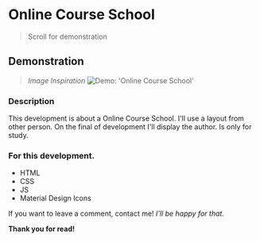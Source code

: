 # Online Course School

> Scroll for demonstration

## Demonstration

> _Image Inspiration_ 
![Demo: 'Online Course School'](assets/images/demo/inspiration/inspiration.png)

### Description

This development is about a Online Course School. I'll use a layout from other person. On the final of development I'll display the author. 
Is only for study.

### For this development.

- HTML
- CSS
- JS
- Material Design Icons

If you want to leave a comment, contact me!
_I'll be happy for that._

**Thank you for read!**